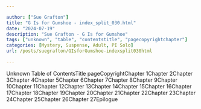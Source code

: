 ```yaml
---

author: ["Sue Grafton"]
title: "G Is for Gumshoe - index_split_030.html"
date: "2024-07-19"
description: "Sue Grafton - G Is for Gumshoe"
tags: ["unknown", "table", "contentstitle", "pagecopyrightchapter"]
categories: [Mystery, Suspense, Adult, PI Solo]
url: /posts/suegrafton/GIsforGumshoe-indexsplit030html

---
```



Unknown
Table of ContentsTitle pageCopyrightChapter 1Chapter 2Chapter 3Chapter 4Chapter 5Chapter 6Chapter 7Chapter 8Chapter 9Chapter 10Chapter 11Chapter 12Chapter 13Chapter 14Chapter 15Chapter 16Chapter 17Chapter 18Chapter 19Chapter 20Chapter 21Chapter 22Chapter 23Chapter 24Chapter 25Chapter 26Chapter 27Epilogue

